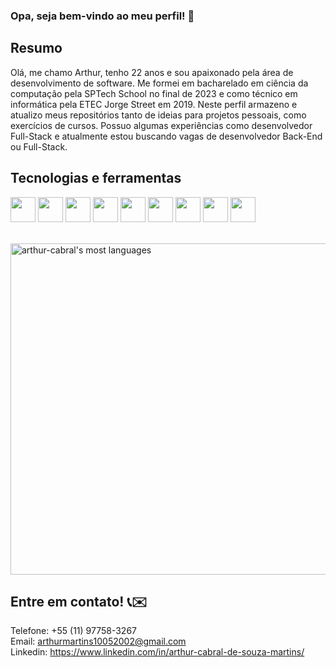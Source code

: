 ### Opa, seja bem-vindo ao meu perfil! 👋

## Resumo
Olá, me chamo Arthur, tenho 22 anos e sou apaixonado pela área de desenvolvimento de software.
Me formei em bacharelado em ciência da computação pela SPTech School no final de 2023 e como técnico em informática pela ETEC Jorge Street em 2019. Neste perfil armazeno e atualizo meus repositórios tanto de ideias para projetos pessoais, como exercícios de cursos.
Possuo algumas experiências como desenvolvedor Full-Stack e atualmente estou buscando vagas de desenvolvedor Back-End ou Full-Stack.

## Tecnologias e ferramentas

<div style="display: 'flex'; flex-direction: 'row';">
  <img loading="lazy" src="https://cdn.jsdelivr.net/gh/devicons/devicon@latest/icons/csharp/csharp-original.svg" width="40" height="40"/>
  <img loading="lazy" src="https://cdn.jsdelivr.net/gh/devicons/devicon@latest/icons/dotnetcore/dotnetcore-original.svg" width="40" height="40"/>
  <img loading="lazy" src="https://cdn.jsdelivr.net/gh/devicons/devicon@latest/icons/java/java-original.svg" width="40" height="40"/>
  <img loading="lazy" src="https://cdn.jsdelivr.net/gh/devicons/devicon@latest/icons/spring/spring-original-wordmark.svg" width="40" height="40"/>
  <img loading="lazy" src="https://cdn.jsdelivr.net/gh/devicons/devicon@latest/icons/javascript/javascript-original.svg" width="40" height="40"/>
  <img loading="lazy" src="https://cdn.jsdelivr.net/gh/devicons/devicon@latest/icons/typescript/typescript-original.svg" width="40" height="40"/>
  <img loading="lazy" src="https://cdn.jsdelivr.net/gh/devicons/devicon@latest/icons/nodejs/nodejs-original-wordmark.svg" width="40" height="40"/>
  <img loading="lazy" src="https://cdn.jsdelivr.net/gh/devicons/devicon@latest/icons/postgresql/postgresql-original.svg" width="40" height="40"/>
  <img loading="lazy" src="https://cdn.jsdelivr.net/gh/devicons/devicon@latest/icons/docker/docker-plain.svg" width="40" height="40"/>
</div>

<br>

<p align="left">
<img width="530em" src="https://github-readme-stats.vercel.app/api/top-langs/?username=arthur-cabral&layout=compact&theme=vision-friendly-dark" alt="arthur-cabral's most languages"/>
</p>

## Entre em contato! 📞✉️

Telefone: +55 (11) 97758-3267 <br>
Email: arthurmartins10052002@gmail.com <br>
Linkedin: https://www.linkedin.com/in/arthur-cabral-de-souza-martins/

